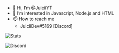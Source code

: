 - 👋 Hi, I’m @JuiciiYT
- 👀 I’m interested in Javascript, Node.js and HTML
- 📫 How to reach me
  - JuiciiDev#5169 [Discord]
 
![Stats](https://github-readme-stats.vercel.app/api?username=juiciiyt&show_icons=true&bg_color=22,4682B4,8A2BE2&title_color=fff&text_color=fff&icon_color=fff)

![Discord](https://easylanyard.glitch.me/profile/620492146406981642)

<!--- - 🌱 I’m currently learning ... --->
<!--- - 💞️ I’m looking to collaborate on ... --->
